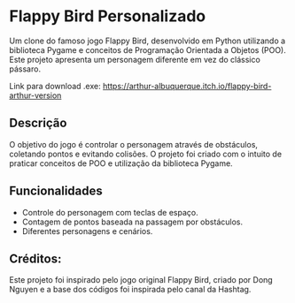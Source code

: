 # Flappy Bird Personalizado

Um clone do famoso jogo Flappy Bird, desenvolvido em Python utilizando a biblioteca Pygame e conceitos de Programação Orientada a Objetos (POO). Este projeto apresenta um personagem diferente em vez do clássico pássaro.

Link para download .exe: https://arthur-albuquerque.itch.io/flappy-bird-arthur-version

## Descrição

O objetivo do jogo é controlar o personagem através de obstáculos, coletando pontos e evitando colisões. O projeto foi criado com o intuito de praticar conceitos de POO e utilização da biblioteca Pygame.

## Funcionalidades

- Controle do personagem com teclas de espaço.
- Contagem de pontos baseada na passagem por obstáculos.
- Diferentes personagens e cenários.

## Créditos:

Este projeto foi inspirado pelo jogo original Flappy Bird, criado por Dong Nguyen e a base dos códigos foi inspirada pelo canal da Hashtag.

